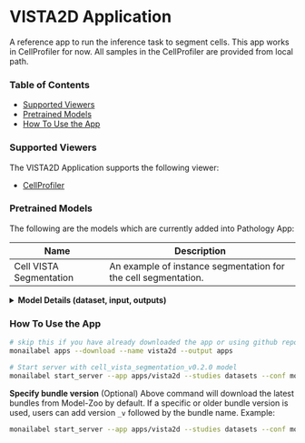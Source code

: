 <!--
Copyright (c) MONAI Consortium
Licensed under the Apache License, Version 2.0 (the "License");
you may not use this file except in compliance with the License.
You may obtain a copy of the License at
    http://www.apache.org/licenses/LICENSE-2.0
Unless required by applicable law or agreed to in writing, software
distributed under the License is distributed on an "AS IS" BASIS,
WITHOUT WARRANTIES OR CONDITIONS OF ANY KIND, either express or implied.
See the License for the specific language governing permissions and
limitations under the License.
-->

# VISTA2D Application
A reference app to run the inference task to segment cells. This app works in CellProfiler for now. All samples in the CellProfiler are provided from local path.

### Table of Contents
- [Supported Viewers](#supported-viewers)
- [Pretrained Models](#pretrained-models)
- [How To Use the App](#how-to-use-the-app)

### Supported Viewers

The VISTA2D Application supports the following viewer:

- [CellProfiler](../../plugins/cellprofiler/)

### Pretrained Models

The following are the models which are currently added into Pathology App:

| Name | Description |
|------|-------------|
| Cell VISTA Segmentation | An example of instance segmentation for the cell segmentation. |

<details>
    <summary><strong>Model Details (dataset, input, outputs)</strong></summary>

#### Dataset

You can use the [cellpose dataset](https://www.cellpose.org/dataset) for inference.

#### Inputs

TIFF Images

#### Output

Segmentation Masks

</details>

### How To Use the App

```bash
# skip this if you have already downloaded the app or using github repository (dev mode)
monailabel apps --download --name vista2d --output apps

# Start server with cell_vista_segmentation_v0.2.0 model
monailabel start_server --app apps/vista2d --studies datasets --conf models cell_vista_segmentation --conf preload true --conf skip_trainers true
```

**Specify bundle version** (Optional)
Above command will download the latest bundles from Model-Zoo by default. If a specific or older bundle version is used, users can add version `_v` followed by the bundle name. Example:

```bash
monailabel start_server --app apps/vista2d --studies datasets --conf models cell_vista_segmentation_v0.2.0 --conf preload true --conf skip_trainers true
```
